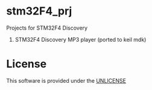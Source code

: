# stm32F4_prj
Projects  for STM32F4 Discovery

1. STM32F4 Discovery MP3 player (ported to keil mdk)

# License

This software is provided under the  <a href="http://unlicense.org/" rel="nofollow">UNLICENSE</a>

